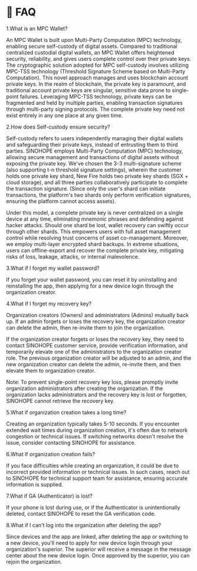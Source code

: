 # 🔧 FAQ

1.What is an MPC Wallet?&#x20;

An MPC Wallet is built upon Multi-Party Computation (MPC) technology, enabling secure self-custody of digital assets. Compared to traditional centralized custodial digital wallets, an MPC Wallet offers heightened security, reliability, and gives users complete control over their private keys. The cryptographic solution adopted for MPC self-custody involves utilizing MPC-TSS technology (Threshold Signature Scheme based on Multi-Party Computation). This novel approach manages and uses blockchain account private keys. In the realm of blockchain, the private key is paramount, and traditional account private keys are singular, sensitive data prone to single-point failures. Leveraging MPC-TSS technology, private keys can be fragmented and held by multiple parties, enabling transaction signatures through multi-party signing protocols. The complete private key need not exist entirely in any one place at any given time.

2.How does Self-custody ensure security?&#x20;

Self-custody refers to users independently managing their digital wallets and safeguarding their private keys, instead of entrusting them to third parties. SINOHOPE employs Multi-Party Computation (MPC) technology, allowing secure management and transactions of digital assets without exposing the private key. We've chosen the 3-3 multi-signature scheme (also supporting t-n threshold signature settings), wherein the customer holds one private key shard, New Fire holds two private key shards (SGX + cloud storage), and all three parties collaboratively participate to complete the transaction signature. (Since only the user's shard can initiate transactions, the platform's two shards only perform verification signatures, ensuring the platform cannot access assets).&#x20;

Under this model, a complete private key is never centralized on a single device at any time, eliminating mnemonic phrases and defending against hacker attacks. Should one shard be lost, wallet recovery can swiftly occur through other shards. This empowers users with full asset management control while resolving trust concerns of asset co-management. Moreover, we employ multi-layer encrypted shard backups. In extreme situations, users can offline-export and recover the complete private key, mitigating risks of loss, leakage, attacks, or internal malevolence.

3.What if I forget my wallet password?&#x20;

If you forget your wallet password, you can reset it by uninstalling and reinstalling the app, then applying for a new device login through the organization creator.

4.What if I forget my recovery key?

Organization creators (Owners) and administrators (Admins) mutually back up. If an admin forgets or loses the recovery key, the organization creator can delete the admin, then re-invite them to join the organization.

If the organization creator forgets or loses the recovery key, they need to contact SINOHOPE customer service, provide verification information, and temporarily elevate one of the administrators to the organization creator role. The previous organization creator will be adjusted to an admin, and the new organization creator can delete the admin, re-invite them, and then elevate them to organization creator.

Note: To prevent single-point recovery key loss, please promptly invite organization administrators after creating the organization. If the organization lacks administrators and the recovery key is lost or forgotten, SINOHOPE cannot retrieve the recovery key.

5.What if organization creation takes a long time?&#x20;

Creating an organization typically takes 5-10 seconds. If you encounter extended wait times during organization creation, it's often due to network congestion or technical issues. If switching networks doesn't resolve the issue, consider contacting SINOHOPE for assistance.

6.What if organization creation fails?&#x20;

If you face difficulties while creating an organization, it could be due to incorrect provided information or technical issues. In such cases, reach out to SINOHOPE for technical support team for assistance, ensuring accurate information is supplied.

7.What if GA (Authenticator) is lost?&#x20;

If your phone is lost during use, or if the Authenticator is unintentionally deleted, contact SINOHOPE to reset the GA verification code.

8.What if I can't log into the organization after deleting the app?&#x20;

Since devices and the app are linked, after deleting the app or switching to a new device, you'll need to apply for new device login through your organization's superior. The superior will receive a message in the message center about the new device login. Once approved by the superior, you can rejoin the organization.

